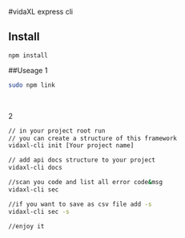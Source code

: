 #vidaXL express cli

## Install

```
npm install
```

##Useage
1<br>

```bash
sudo npm link
```

<br>

2<br>

```bash
// in your project root run
// you can create a structure of this framework 
vidaxl-cli init [Your project name]

// add api docs structure to your project
vidaxl-cli docs

//scan you code and list all error code&msg
vidaxl-cli sec

//if you want to save as csv file add -s
vidaxl-cli sec -s

//enjoy it

```
